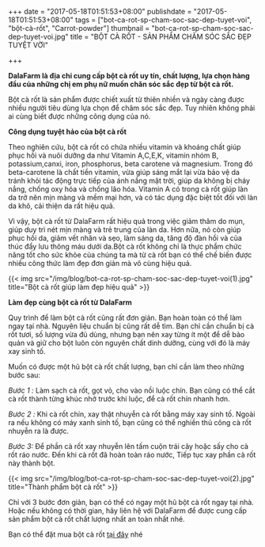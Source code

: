 +++
date = "2017-05-18T01:51:53+08:00"
publishdate = "2017-05-18T01:51:53+08:00"
tags = ["bot-ca-rot-sp-cham-soc-sac-dep-tuyet-voi", "bột-cà-rốt", "Carrot-powder"]
thumbnail = "bot-ca-rot-sp-cham-soc-sac-dep-tuyet-voi.jpg"
title = "BỘT CÀ RỐT - SẢN PHẨM CHĂM SÓC SẮC ĐẸP TUYỆT VỜI"

+++

**DalaFarm là địa chỉ cung cấp bột cà rốt uy tín, chất lượng, lựa chọn hàng đầu của những chị em phụ nữ muốn chăn sóc sắc đẹp từ bột cà rốt.**

Bột cà rốt là sản phẩm được chiết xuất từ thiên nhiền và ngày càng được nhiều người tiêu dùng lựa chọn để chăm sóc sắc đẹp. Tuy nhiên không phải ai cùng biết được những công dụng của nó.

**Công dụng tuyệt hảo của bột cà rốt**

Theo nghiên cứu, bột cà rốt có chứa nhiều vitamin và khoáng chất giúp phục hồi và nuôi dưỡng da như Vitamin A,C,E,K, vitamin nhóm B, potassium,canxi, iron, phosphorus, beta carotene và magnesium. Trong đó beta-carotene là chất tiền  vitamin, vừa giúp sáng mắt lại vừa bảo vệ da tránh khỏi tác động trực tiếp của ánh nắng mặt trời, giúp da không bị cháy nắng, chống oxy hóa và chống lão hóa. Vitamin A có trong cà rốt giúp làn da trở nên mịn màng và mềm mại hơn, và có tác dụng đặc biệt tốt đối với làn da khô, cải thiện da rất hiệu quả.

Vì vậy, bột cà rốt từ DalaFarm rất hiệu quả trong việc giảm thâm do mụn, giúp duy trì nét mịn màng và trẻ trung của làn da. Hơn nữa, nó còn giúp phục hồi da, giảm vết nhăn và sẹo, làm sáng da, tăng độ đàn hồi và của thúc đẩy lưu thông máu dưới da.Bột cà rốt không chỉ là thực phẩm chức năng tốt cho sức khỏe của chúng ta mà từ cà rốt bạn có thể chế biến được nhiều công thức làm đẹp đơn giản mà vô cùng hiệu quả.

{{< img src="/img/blog/bot-ca-rot-sp-cham-soc-sac-dep-tuyet-voi(1).jpg" title="Bột cà rốt giúp làm đẹp hiệu quả" >}}

**Làm đẹp cùng bột cà rốt từ DalaFarm**

Quy trình để làm bột cà rốt cũng rất đơn giản. Bạn hoàn toàn có thể làm ngay tại nhà. Nguyên liệu chuẩn bị cũng rất dễ tìm. Bạn chỉ cần chuẩn bị cà rốt tươi, số lượng vừa đủ dùng, nhưng bạn nên xay từng ít một để dễ bảo quản và giữ cho bột luôn còn nguyên chất dinh dưỡng, cùng với đó là máy xay sinh tố.

Muốn có được một hũ bột cà rốt chất lượng, bạn chỉ cần làm theo những bước sau: 

_Bước 1 :_ Làm sạch cà rốt, gọt vỏ, cho vào nồi luộc chín. Bạn cũng có thể cắt cà rốt thành từng khúc nhở trước khi luộc, để cà rốt chín nhanh hơn. 

_Bước 2 :_ Khi cà rốt chín, xay thật nhuyễn cà rốt bằng máy xay sinh tố. Ngoài ra nếu không có máy xanh sinh tố, bạn cũng có thể nghiền thủ công cà rốt nhuyễn ra là được.

_Bước 3:_ Để phần cà rốt xay nhuyễn lên tấm cuộn trái cây hoặc sấy cho cà rốt ráo nước. Đến khi cà rốt đã hoàn toàn ráo nước, Tiếp tục xay phần cà rốt này thành bột.

{{< img src="/img/blog/bot-ca-rot-sp-cham-soc-sac-dep-tuyet-voi(2).jpg" title="Thành phẩm bột cà rốt" >}}

Chỉ với 3 bước đơn giản, bạn có thể có ngay một hũ bột cà rốt ngay tại nhà. Hoặc nếu không có thời gian, hãy liên hệ với DalaFarm để được cung cấp sản phẩm bột cà rốt chất lượng nhất an toàn nhất nhé.

Bạn có thể đặt mua bột cà rốt [tại đây](/san-pham/bột-cà-rốt-50g/) nhé
